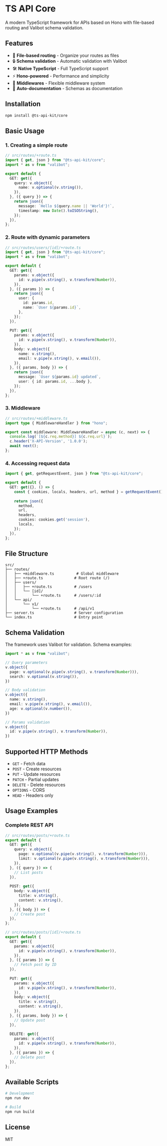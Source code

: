 # TS API Core

A modern TypeScript framework for APIs based on Hono with file-based routing and Valibot schema validation.

## Features

- 🚀 **File-based routing** - Organize your routes as files
- 🔒 **Schema validation** - Automatic validation with Valibot
- 🛠️ **Native TypeScript** - Full TypeScript support
- ⚡ **Hono-powered** - Performance and simplicity
- 🔧 **Middlewares** - Flexible middleware system
- 📝 **Auto-documentation** - Schemas as documentation

## Installation

```bash
npm install @ts-api-kit/core
```

## Basic Usage

### 1. Creating a simple route

```typescript
// src/routes/+route.ts
import { get, json } from "@ts-api-kit/core";
import * as v from "valibot";

export default {
  GET: get({
    query: v.object({
      name: v.optional(v.string()),
    }),
  }, ({ query }) => {
    return json({
      message: `Hello ${query.name || 'World'}!`,
      timestamp: new Date().toISOString(),
    });
  }),
};
```

### 2. Route with dynamic parameters

```typescript
// src/routes/users/[id]/+route.ts
import { get, json } from "@ts-api-kit/core";
import * as v from "valibot";

export default {
  GET: get({
    params: v.object({
      id: v.pipe(v.string(), v.transform(Number)),
    }),
  }, ({ params }) => {
    return json({
      user: {
        id: params.id,
        name: `User ${params.id}`,
      },
    });
  }),
  
  PUT: get({
    params: v.object({
      id: v.pipe(v.string(), v.transform(Number)),
    }),
    body: v.object({
      name: v.string(),
      email: v.pipe(v.string(), v.email()),
    }),
  }, ({ params, body }) => {
    return json({
      message: `User ${params.id} updated`,
      user: { id: params.id, ...body },
    });
  }),
};
```

### 3. Middleware

```typescript
// src/routes/+middleware.ts
import type { MiddlewareHandler } from "hono";

export const middleware: MiddlewareHandler = async (c, next) => {
  console.log(`[${c.req.method}] ${c.req.url}`);
  c.header('X-API-Version', '1.0.0');
  await next();
};
```

### 4. Accessing request data

```typescript
import { get, getRequestEvent, json } from "@ts-api-kit/core";

export default {
  GET: get({}, () => {
    const { cookies, locals, headers, url, method } = getRequestEvent();
    
    return json({
      method,
      url,
      headers,
      cookies: cookies.get('session'),
      locals,
    });
  }),
};
```

## File Structure

```text
src/
├── routes/
│   ├── +middleware.ts          # Global middleware
│   ├── +route.ts              # Root route (/)
│   ├── users/
│   │   ├── +route.ts          # /users
│   │   └── [id]/
│   │       └── +route.ts      # /users/:id
│   └── api/
│       └── v1/
│           └── +route.ts      # /api/v1
├── server.ts                  # Server configuration
└── index.ts                   # Entry point
```

## Schema Validation

The framework uses Valibot for validation. Schema examples:

```typescript
import * as v from "valibot";

// Query parameters
v.object({
  page: v.optional(v.pipe(v.string(), v.transform(Number))),
  search: v.optional(v.string()),
})

// Body validation
v.object({
  name: v.string(),
  email: v.pipe(v.string(), v.email()),
  age: v.optional(v.number()),
})

// Params validation
v.object({
  id: v.pipe(v.string(), v.transform(Number)),
})
```

## Supported HTTP Methods

- `GET` - Fetch data
- `POST` - Create resources
- `PUT` - Update resources
- `PATCH` - Partial updates
- `DELETE` - Delete resources
- `OPTIONS` - CORS
- `HEAD` - Headers only

## Usage Examples

### Complete REST API

```typescript
// src/routes/posts/+route.ts
export default {
  GET: get({
    query: v.object({
      page: v.optional(v.pipe(v.string(), v.transform(Number))),
      limit: v.optional(v.pipe(v.string(), v.transform(Number))),
    }),
  }, ({ query }) => {
    // List posts
  }),
  
  POST: get({
    body: v.object({
      title: v.string(),
      content: v.string(),
    }),
  }, ({ body }) => {
    // Create post
  }),
};

// src/routes/posts/[id]/+route.ts
export default {
  GET: get({
    params: v.object({
      id: v.pipe(v.string(), v.transform(Number)),
    }),
  }, ({ params }) => {
    // Fetch post by ID
  }),
  
  PUT: get({
    params: v.object({
      id: v.pipe(v.string(), v.transform(Number)),
    }),
    body: v.object({
      title: v.string(),
      content: v.string(),
    }),
  }, ({ params, body }) => {
    // Update post
  }),
  
  DELETE: get({
    params: v.object({
      id: v.pipe(v.string(), v.transform(Number)),
    }),
  }, ({ params }) => {
    // Delete post
  }),
};
```

## Available Scripts

```bash
# Development
npm run dev

# Build
npm run build
```

## License

MIT